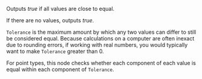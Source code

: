 Outputs *true* if all values are close to equal.

If there are no values, outputs *true*.

`Tolerance` is the maximum amount by which any two values can differ to still be considered equal. Because calculations on a computer are often inexact due to rounding errors, if working with real numbers, you would typically want to make `Tolerance` greater than 0.

For point types, this node checks whether each component of each value is equal within each component of `Tolerance`.
